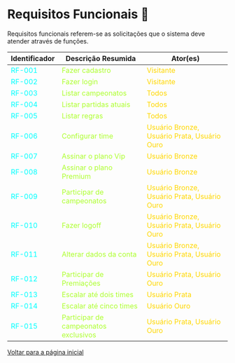 # Requisitos Funcionais 📗

Requisitos funcionais referem-se as solicitações que o sistema deve atender através de funções.

| Identificador                                  | Descrição Resumida                                                     | Ator(es)                                                                      |
| ---------------------------------------------- | ---------------------------------------------------------------------- | ----------------------------------------------------------------------------- |
| <span style="color:cyan"> RF-001 </span>       | <span style="color:greenyellow"> Fazer cadastro </span>                       | <span style="color:gold"> Visitante </span>                                   |
| <span style="color:cyan"> RF-002 </span> | <span style="color:greenyellow"> Fazer login </span>                          | <span style="color:gold"> Visitante </span>                                   |
| <span style="color:cyan"> RF-003 </span> | <span style="color:greenyellow"> Listar campeonatos </span>                   | <span style="color:gold"> Todos </span>                                       |
| <span style="color:cyan"> RF-004 </span> | <span style="color:greenyellow"> Listar partidas atuais </span>               | <span style="color:gold"> Todos </span>                                       |
| <span style="color:cyan"> RF-005 </span> | <span style="color:greenyellow"> Listar regras </span>                        | <span style="color:gold"> Todos </span>                                       |
| <span style="color:cyan"> RF-006 </span> | <span style="color:greenyellow"> Configurar time </span>                      | <span style="color:gold"> Usuário Bronze, Usuário Prata, Usuário Ouro </span> |
| <span style="color:cyan"> RF-007 </span> | <span style="color:greenyellow"> Assinar o plano Vip </span>                  | <span style="color:gold"> Usuário Bronze </span>                              |
| <span style="color:cyan"> RF-008 </span> | <span style="color:greenyellow"> Assinar o plano Premium </span>              | <span style="color:gold"> Usuário Bronze </span>                              |
| <span style="color:cyan"> RF-009 </span> | <span style="color:greenyellow"> Participar de campeonatos </span>            | <span style="color:gold"> Usuário Bronze, Usuário Prata, Usuário Ouro </span> |
| <span style="color:cyan"> RF-010 </span> | <span style="color:greenyellow"> Fazer logoff </span>                         | <span style="color:gold"> Usuário Bronze, Usuário Prata, Usuário Ouro </span> |
| <span style="color:cyan"> RF-011 </span> | <span style="color:greenyellow"> Alterar dados da conta </span>               | <span style="color:gold"> Usuário Bronze, Usuário Prata, Usuário Ouro </span> |
| <span style="color:cyan"> RF-012 </span> | <span style="color:greenyellow"> Participar de Premiações </span>             | <span style="color:gold"> Usuário Prata, Usuário Ouro </span>                 |
| <span style="color:cyan"> RF-013 </span> | <span style="color:greenyellow"> Escalar até dois times </span>               | <span style="color:gold"> Usuário Prata </span>                               |
| <span style="color:cyan"> RF-014 </span> | <span style="color:greenyellow"> Escalar até cinco times </span>              | <span style="color:gold"> Usuário Ouro </span>                                |
| <span style="color:cyan"> RF-015 </span> | <span style="color:greenyellow"> Participar de campeonatos exclusivos </span> | <span style="color:gold"> Usuário Prata, Usuário Ouro </span>                 |

[Voltar para a página inicial](./readme.md)
